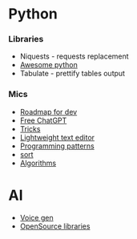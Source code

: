 # Python
### Libraries
* Niquests - requests replacement
* [Awesome python](https://github.com/vinta/awesome-python)
* Tabulate - prettify tables output

### Mics

* [Roadmap for dev](roadmap.sh)
* [Free ChatGPT](https://www.youtube.com/watch?v=tVDAQcag9-M)
* [Tricks](https://proglib.io/sh/gVMDfexA9U)
* [Lightweight text editor](https://www.jetbrains.com/ru-ru/fleet/)
* [Programming patterns](https://proglib.io/sh/aMZjqlAcr3)
* [sort](https://proglib.io/p/sravnenie-6-algoritmov-sortirovki-puzyrkom-vyborom-kuchey-vstavkami-sliyaniem-i-bystraya-2022-02-08)
* [Algorithms](https://github.com/TheAlgorithms/Python/blob/master/DIRECTORY.md)
# AI
* [Voice gen](https://proglib.io/p/16-luchshih-neyronok-dlya-sinteza-rechi-2023-11-08)
* [OpenSource libraries](https://teletype.in/@spiral_gleb/0_WqmvqZAa1)
